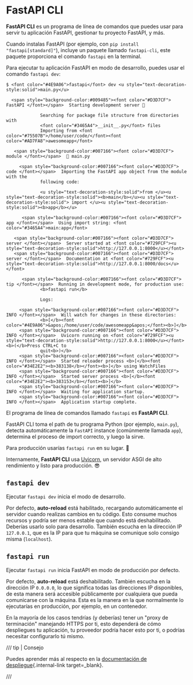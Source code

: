 # FastAPI CLI

**FastAPI CLI** es un programa de línea de comandos que puedes usar para servir tu aplicación FastAPI, gestionar tu proyecto FastAPI, y más.

Cuando instalas FastAPI (por ejemplo, con `pip install "fastapi[standard]"`), incluye un paquete llamado `fastapi-cli`, este paquete proporciona el comando `fastapi` en la terminal.

Para ejecutar tu aplicación FastAPI en modo de desarrollo, puedes usar el comando `fastapi dev`:

<div class="termy">

```console
$ <font color="#4E9A06">fastapi</font> dev <u style="text-decoration-style:solid">main.py</u>

  <span style="background-color:#009485"><font color="#D3D7CF"> FastAPI </font></span>  Starting development server 🚀

             Searching for package file structure from directories with
             <font color="#3465A4">__init__.py</font> files
             Importing from <font color="#75507B">/home/user/code/</font><font color="#AD7FA8">awesomeapp</font>

   <span style="background-color:#007166"><font color="#D3D7CF"> module </font></span>  🐍 main.py

     <span style="background-color:#007166"><font color="#D3D7CF"> code </font></span>  Importing the FastAPI app object from the module with the
             following code:

             <u style="text-decoration-style:solid">from </u><u style="text-decoration-style:solid"><b>main</b></u><u style="text-decoration-style:solid"> import </u><u style="text-decoration-style:solid"><b>app</b></u>

      <span style="background-color:#007166"><font color="#D3D7CF"> app </font></span>  Using import string: <font color="#3465A4">main:app</font>

   <span style="background-color:#007166"><font color="#D3D7CF"> server </font></span>  Server started at <font color="#729FCF"><u style="text-decoration-style:solid">http://127.0.0.1:8000</u></font>
   <span style="background-color:#007166"><font color="#D3D7CF"> server </font></span>  Documentation at <font color="#729FCF"><u style="text-decoration-style:solid">http://127.0.0.1:8000/docs</u></font>

      <span style="background-color:#007166"><font color="#D3D7CF"> tip </font></span>  Running in development mode, for production use:
             <b>fastapi run</b>

             Logs:

     <span style="background-color:#007166"><font color="#D3D7CF"> INFO </font></span>  Will watch for changes in these directories:
             <b>[</b><font color="#4E9A06">&apos;/home/user/code/awesomeapp&apos;</font><b>]</b>
     <span style="background-color:#007166"><font color="#D3D7CF"> INFO </font></span>  Uvicorn running on <font color="#729FCF"><u style="text-decoration-style:solid">http://127.0.0.1:8000</u></font> <b>(</b>Press CTRL+C to
             quit<b>)</b>
     <span style="background-color:#007166"><font color="#D3D7CF"> INFO </font></span>  Started reloader process <b>[</b><font color="#34E2E2"><b>383138</b></font><b>]</b> using WatchFiles
     <span style="background-color:#007166"><font color="#D3D7CF"> INFO </font></span>  Started server process <b>[</b><font color="#34E2E2"><b>383153</b></font><b>]</b>
     <span style="background-color:#007166"><font color="#D3D7CF"> INFO </font></span>  Waiting for application startup.
     <span style="background-color:#007166"><font color="#D3D7CF"> INFO </font></span>  Application startup complete.
```

</div>

El programa de línea de comandos llamado `fastapi` es **FastAPI CLI**.

FastAPI CLI toma el path de tu programa Python (por ejemplo, `main.py`), detecta automáticamente la `FastAPI` instance (comúnmente llamada `app`), determina el proceso de import correcto, y luego la sirve.

Para producción usarías `fastapi run` en su lugar. 🚀

Internamente, **FastAPI CLI** usa <a href="https://www.uvicorn.org" class="external-link" target="_blank">Uvicorn</a>, un servidor ASGI de alto rendimiento y listo para producción. 😎

## `fastapi dev`

Ejecutar `fastapi dev` inicia el modo de desarrollo.

Por defecto, **auto-reload** está habilitado, recargando automáticamente el servidor cuando realizas cambios en tu código. Esto consume muchos recursos y podría ser menos estable que cuando está deshabilitado. Deberías usarlo solo para desarrollo. También escucha en la dirección IP `127.0.0.1`, que es la IP para que tu máquina se comunique solo consigo misma (`localhost`).

## `fastapi run`

Ejecutar `fastapi run` inicia FastAPI en modo de producción por defecto.

Por defecto, **auto-reload** está deshabilitado. También escucha en la dirección IP `0.0.0.0`, lo que significa todas las direcciones IP disponibles, de esta manera será accesible públicamente por cualquiera que pueda comunicarse con la máquina. Esta es la manera en la que normalmente lo ejecutarías en producción, por ejemplo, en un contenedor.

En la mayoría de los casos tendrías (y deberías) tener un "proxy de terminación" manejando HTTPS por ti, esto dependerá de cómo despliegues tu aplicación, tu proveedor podría hacer esto por ti, o podrías necesitar configurarlo tú mismo.

/// tip | Consejo

Puedes aprender más al respecto en la [documentación de despliegue](deployment/index.md){.internal-link target=_blank}.

///
